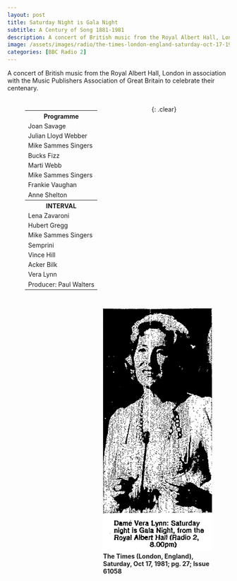 ```yaml
---
layout: post
title: Saturday Night is Gala Night
subtitle: A Century of Song 1881-1981
description: A concert of British music from the Royal Albert Hall, London in association with the Music Publishers Association of Great Britain to celebrate their centenary.
image: /assets/images/radio/the-times-london-england-saturday-oct-17-1981-pg-27-issue.jpg
categories: [BBC Radio 2]
---
```


A concert of British music from the Royal Albert Hall, London in association with the Music Publishers Association of Great Britain to celebrate their centenary.

<figure class="fig1">
<table>
<tr><th>Programme</th></tr>
<tr><td>Joan Savage</td></tr>
<tr><td>Julian Lloyd Webber</td></tr>
<tr><td>Mike Sammes Singers</td></tr>
<tr><td>Bucks Fizz</td></tr>
<tr><td>Marti Webb</td></tr>
<tr><td>Mike Sammes Singers</td></tr>
<tr><td>Frankie Vaughan</td></tr>
<tr><td>Anne Shelton</td></tr>
<tr><th>INTERVAL</th></tr>
<tr><td>Lena Zavaroni</td></tr>
<tr><td>Hubert Gregg</td></tr>
<tr><td>Mike Sammes Singers</td></tr>
<tr><td>Semprini</td></tr>
<tr><td>Vince Hill</td></tr>
<tr><td>Acker Bilk</td></tr>
<tr><td>Vera Lynn</td></tr>
<tr><td>Producer: Paul Walters</td></tr>
</table>
</figure>

<figure class="fig2">
<img src="/assets/images/radio/the-times-london-england-saturday-oct-17-1981-pg-27-issue.jpg" class="full-width">
<figcaption>
<strong>The Times (London, England), Saturday, Oct 17, 1981; pg. 27; Issue 61058</strong>
</figcaption>
</figure>

<br />{: .clear}

<style>
.fig1 {float:left; width:49%;}
figcaption {float:left; width:100%;}

.fig2 {float:right; width:49%;}
figcaption {float:right; width:100%;}

@media only screen and (max-width: 700px) {
.fig1, .fig2 {float:left; width:100%;}
figcaption {float:left; width:90%; margin-bottom: 10px;}
}
</style>

